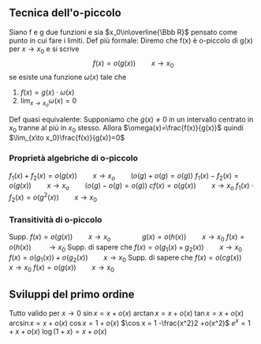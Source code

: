 
## Tecnica dell'o-piccolo
Siano f e g due funzioni e sia $x_0\in\overline{\Bbb R}$ pensato come punto in cui fare i limiti.
Def più formale: Diremo che f(x) è o-piccolo di g(x) per $x\to x_0$ e si scrive
$$ f(x)=o(g(x))\qquad x\to x_0$$
se esiste una funzione $\omega(x)$ tale che 
1. $f(x)=g(x)\cdot\omega(x)$
2. $\lim_{x\to x_o}\omega(x)=0$

Def quasi equivalente: Supponiamo che $g(x)\ne 0$ in un intervallo centrato in $x_0$ tranne al più in $x_0$ stesso. Allora $\omega(x)=\frac{f(x)}{g(x)}$ quindi $\lim_{x\to x_0}\frac{f(x)}{g(x)}=0$ 

### Proprietà algebriche di o-piccolo
$f_1(x)+f_2(x)=o(g(x))\qquad x\to x_o\qquad(o(g)+o(g)=o(g))$
$f_1(x)-f_2(x)=o(g(x))\qquad x\to x_o\qquad (o(g)-o(g)=o(g))$
$cf(x)=o(g(x))\qquad x\to x_o$
$f_1(x)\cdot f_2(x)=o(g^2(x))\qquad x\to x_0$

### Transitività di o-piccolo
Supp. $f(x)=o(g(x))\qquad x\to x_o\qquad\qquad g(x)=o(h(x))\qquad x\to x_0$
$f(x)=o(h(x))\qquad \to x_0$
Supp. di sapere che $f(x)=o(g_1(x)+g_2(x))\qquad x\to x_0$
$f(x)=o(g_1(x))+o(g_2(x))\qquad x\to x_0$
Supp. di sapere che $f(x)=o(cg(x))\qquad x\to x_0$
$f(x)=o(g(x))\qquad x\to x_0$

## Sviluppi del primo ordine
Tutto valido per $x\to0$
$\sin x = x+o(x)$
$\arctan x = x+o(x)$
$\tan x = x+o(x)$
$\arcsin x = x+o(x)$
$\cos x=1+o(x)$
$\cos x = 1 -\frac{x^2}2 +o(x^2)$
$e^x=1+x+o(x)$
$\log(1+x)=x+o(x)$
